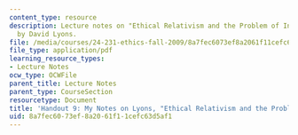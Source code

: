 ```yaml
---
content_type: resource
description: Lecture notes on "Ethical Relativism and the Problem of Incoherence"
  by David Lyons.
file: /media/courses/24-231-ethics-fall-2009/8a7fec6073ef8a2061f11cefc63d5af1_MIT24_231F09_lec10.pdf
file_type: application/pdf
learning_resource_types:
- Lecture Notes
ocw_type: OCWFile
parent_title: Lecture Notes
parent_type: CourseSection
resourcetype: Document
title: 'Handout 9: My Notes on Lyons, "Ethical Relativism and the Problem of Incoherence"'
uid: 8a7fec60-73ef-8a20-61f1-1cefc63d5af1
---
```

